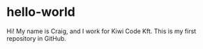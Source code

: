 # hello-world
Hi!
My name is Craig, and I work for Kiwi Code Kft.
This is my first repository in GitHub.
